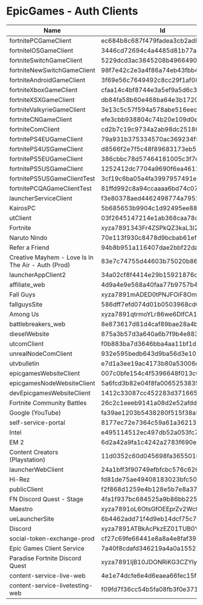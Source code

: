 # EpicGames - Auth Clients

| Name                                               | Id                               | Secret                                      |
| -------------------------------------------------- | -------------------------------- | ------------------------------------------- |
| fortnitePCGameClient                               | ec684b8c687f479fadea3cb2ad83f5c6 | e1f31c211f28413186262d37a13fc84d            |
| fortniteIOSGameClient                              | 3446cd72694c4a4485d81b77adbb2141 | 9209d4a5e25a457fb9b07489d313b41a            |
| fortniteSwitchGameClient                           | 5229dcd3ac3845208b496649092f251b | e3bd2d3e-bf8c-4857-9e7d-f3d947d220c7        |
| fortniteNewSwitchGameClient                        | 98f7e42c2e3a4f86a74eb43fbb41ed39 | 0a2449a2-001a-451e-afec-3e812901c4d7        |
| fortniteAndroidGameClient                          | 3f69e56c7649492c8cc29f1af08a8a12 | b51ee9cb12234f50a69efa67ef53812e            |
| fortniteXboxGameClient                             | cfaa14c4bf8744e3a5ef9a5d6c34558d |                                             |
| fortniteXSXGameClient                              | db84fa58b60e468ba64e3b17209b56e9 |                                             |
| fortniteValkyrieGameClient                         | 3e13c5c57f594a578abe516eecb673fe | 530e316c337e409893c55ec44f22cd62            |
| fortniteCNGameClient                               | efe3cbb938804c74b20e109d0efc1548 | 6e31bdbae6a44f258474733db74f39ba            |
| fortniteComClient                                  | cd2b7c19c9734a2ab98dc251868d7724 |                                             |
| fortnitePS4EUGameClient                            | 79a931b375334570ac369234f5da05ec |                                             |
| fortnitePS4USGameClient                            | d8566f2e7f5c48f89683173eb529fee1 |                                             |
| fortnitePS5EUGameClient                            | 386cbbc78d57464181005c3f7edfad0d |                                             |
| fortnitePS5USGameClient                            | 1252412dc7704a9690f6ea4611bc81ee |                                             |
| fortnitePS5USGameClientTest                        | 3cf19c6ba05a4fa3997957491e15ba1c |                                             |
| fortnitePCQAGameClientTest                         | 81ffd992c8a94ccaaaa6bd74c073ce6a |                                             |
| launcherServiceClient                              | f3e80378aed4462498774a7951cd263f |                                             |
| KairosPC                                           | 5b685653b9904c1d92495ee8859dcb00 |                                             |
| utClient                                           | 03f2645147214e1ab368caa78c5fca81 |                                             |
| Fortnite                                           | xyza7891343Fr4ZSPkQZ3kaL3I2sX8B5 | F8BVRyHIqmct8cN9KSPbXsJszpiIZEYEFDiySxc1wuA |
| Naruto Nindo                                       | 70e113f930c8478d9bcbab61ef3cbd4f |                                             |
| Refer a Friend                                     | 94b8b951a116407dae2bbf22dadb192e |                                             |
| Creative Mayhem - Love Is In The Air - Auth (Prod) | 83e7c74755d44603b75020b86a70e150 |                                             |
| launcherAppClient2                                 | 34a02cf8f4414e29b15921876da36f9a | daafbccc737745039dffe53d94fc76cf            |
| affiliate_web                                      | 4d9a4e9e568a40faa77b9757b4fac210 |                                             |
| Fall Guys                                          | xyza7891mADED0tPNJFOiF8OmI0DwY0J | 8w2sDwL5/GuUjeVbHZIxe1FAFwi+tuQI2msSCVIO+EA |
| fallguysSite                                       | 586dff7efd074d01b0503968cd0d378e |                                             |
| Among Us                                           | xyza7891qtrmoYLr86we6DlfCA1RRsp8 |                                             |
| battlebreakers_web                                 | 8e873617d81d4caf89bae28a4b74bbfe |                                             |
| dieselWebsite                                      | 875a3b57d3a640a6b7f9b4e883463ab4 |                                             |
| utcomClient                                        | f0b883ba7d3646bba4aa11bf1d71c071 |                                             |
| unrealNodeComClient                                | 932e595bedb643d9ba56d3e1089a5c4b |                                             |
| utvbulletin                                        | e7d1a3ee19ac4173b80a53006dc53be3 |                                             |
| epicgamesWebsiteClient                             | 007c0bfe154c4f5396648f013c641dcf |                                             |
| epicgamesNodeWebsiteClient                         | 5a6fcd3b82e04f8fa0065253835c5221 |                                             |
| devEpicgamesWebsiteClient                          | 1412c33087cc452283d371665a8e5fbc |                                             |
| Fortnite Community Battles                         | 26c2c1eeeb9141a08d2e52afdda30fde |                                             |
| Google (YouTube)                                   | fa39ae1203b5438280f515f38a50f08e |                                             |
| self-service-portal                                | 8177ec72e7364c59a61a36213900ba67 |                                             |
| Intel                                              | e495114512ec497db52a053fc7b50651 |                                             |
| EM 2                                               | 6d2a42a9fa1c4242a2783f690ee0bb2c |                                             |
| Content Creators (Playstation)                     | 11d0352c60d045698fa3655016337f8f |                                             |
| launcherWebClient                                  | 24a1bff3f90749efbfcbc576c626a282 |                                             |
| Hi-Rez                                             | fd81de75ae49408183023bfc50a9f1cf |                                             |
| publicClient                                       | f2f868d1259e4b128e5b7e8a3732cb1a |                                             |
| FN Discord Quest - Stage                           | 4fa1f937bc684525a9b86bb2255fcee3 |                                             |
| Maestro                                            | xyza7891oL6OtsGfOEEprZv2WcfMWDGy |                                             |
| ueLauncherSite                                     | 6b4462add71f4d9eb14dcf75c7153a89 |                                             |
| Discord                                            | xyza7891ATBkAcPkzEZ01TUB0YnZfFdF |                                             |
| social-token-exchange-prod                         | cf27c69fe66441e8a8a4e8faf396ee4c |                                             |
| Epic Games Client Service                          | 7a40f8cdafd346219a4a0a15522b8ed7 |                                             |
| Paradise Fortnite Discord Quest                    | xyza7891IjB10JDONRiKG3CZYlyWJjgk |                                             |
| content-service-live-web                           | 4e1e74dcfe6e4d6eaea66fec15f9b9d4 |                                             |
| content-service-livetesting-web                    | f09fd7f36cc54b5fa08fb3f0e371e438 |                                             |

